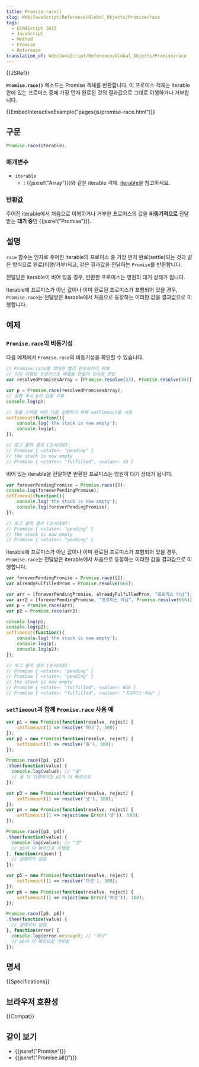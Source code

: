```yaml
---
title: Promise.race()
slug: Web/JavaScript/Reference/Global_Objects/Promise/race
tags:
  - ECMAScript 2015
  - JavaScript
  - Method
  - Promise
  - Reference
translation_of: Web/JavaScript/Reference/Global_Objects/Promise/race
---
```

{{JSRef}}

**`Promise.race()`** 메소드는 Promise 객체를 반환합니다. 이 프로미스 객체는 iterable 안에 있는 프로미스 중에 가장 먼저 완료된 것의 결과값으로 그대로 이행하거나 거부합니다.

{{EmbedInteractiveExample("pages/js/promise-race.html")}}

## 구문

```js
Promise.race(iterable);
```

### 매개변수

- `iterable`
  - : {{jsxref("Array")}}와 같은 iterable 객체. [iterable](/ko/docs/Web/JavaScript/Reference/Iteration_protocols)을 참고하세요.

### 반환값

주어진 iterable에서 처음으로 이행하거나 거부한 프로미스의 값을 **비동기적으로** 전달받는 **대기 중**인 {{jsxref("Promise")}}.

## 설명

`race` 함수는 인자로 주어진 iterable의 프로미스 중 가장 먼저 완료(settle)되는 것과 같은 방식으로 완료(이행/거부)되고, 같은 결과값을 전달하는 `Promise`를 반환합니다.

전달받은 iterable이 비어 있을 경우, 반환한 프로미스는 영원히 대기 상태가 됩니다.

Iterable에 프로미스가 아닌 값이나 이미 완료된 프로미스가 포함되어 있을 경우, `Promise.race`는 전달받은 iterable에서 처음으로 등장하는 이러한 값을 결과값으로 이행합니다.

## 예제

### `Promise.race`의 비동기성

다음 예제에서 `Promise.race`의 비동기성을 확인할 수 있습니다.

```js
// Promise.race를 최대한 빨리 완료시키기 위해
// 이미 이행된 프로미스로 배열을 만들어 인자로 전달
var resolvedPromisesArray = [Promise.resolve(33), Promise.resolve(44)];

var p = Promise.race(resolvedPromisesArray);
// 실행 즉시 p의 값을 기록
console.log(p);

// 호출 스택을 비운 다음 실행하기 위해 setTimeout을 사용
setTimeout(function(){
    console.log('the stack is now empty');
    console.log(p);
});

// 로그 출력 결과 (순서대로):
// Promise { <state>: "pending" }
// the stack is now empty
// Promise { <state>: "fulfilled", <value>: 33 }
```

비어 있는 iterable을 전달하면 반환한 프로미스는 영원히 대기 상태가 됩니다.

```js
var foreverPendingPromise = Promise.race([]);
console.log(foreverPendingPromise);
setTimeout(function(){
    console.log('the stack is now empty');
    console.log(foreverPendingPromise);
});

// 로그 출력 결과 (순서대로):
// Promise { <state>: "pending" }
// the stack is now empty
// Promise { <state>: "pending" }
```

Iterable에 프로미스가 아닌 값이나 이미 완료된 프로미스가 포함되어 있을 경우, `Promise.race`는 전달받은 iterable에서 처음으로 등장하는 이러한 값을 결과값으로 이행합니다.

```js
var foreverPendingPromise = Promise.race([]);
var alreadyFulfilledProm = Promise.resolve(666);

var arr = [foreverPendingPromise, alreadyFulfilledProm, "프로미스 아님"];
var arr2 = [foreverPendingPromise, "프로미스 아님", Promise.resolve(666)];
var p = Promise.race(arr);
var p2 = Promise.race(arr2);

console.log(p);
console.log(p2);
setTimeout(function(){
    console.log('the stack is now empty');
    console.log(p);
    console.log(p2);
});

// 로그 출력 결과 (순서대로):
// Promise { <state>: "pending" }
// Promise { <state>: "pending" }
// the stack is now empty
// Promise { <state>: "fulfilled", <value>: 666 }
// Promise { <state>: "fulfilled", <value>: "프로미스 아님" }
```

### `setTimeout`과 함께 `Promise.race` 사용 예

```js
var p1 = new Promise(function(resolve, reject) {
    setTimeout(() => resolve('하나'), 500);
});
var p2 = new Promise(function(resolve, reject) {
    setTimeout(() => resolve('둘'), 100);
});

Promise.race([p1, p2])
.then(function(value) {
  console.log(value); // "둘"
  // 둘 다 이행하지만 p2가 더 빠르므로
});

var p3 = new Promise(function(resolve, reject) {
    setTimeout(() => resolve('셋'), 100);
});
var p4 = new Promise(function(resolve, reject) {
    setTimeout(() => reject(new Error('넷')), 500);
});

Promise.race([p3, p4])
.then(function(value) {
  console.log(value); // "셋"
  // p3이 더 빠르므로 이행함
}, function(reason) {
  // 실행되지 않음
});

var p5 = new Promise(function(resolve, reject) {
    setTimeout(() => resolve('다섯'), 500);
});
var p6 = new Promise(function(resolve, reject) {
    setTimeout(() => reject(new Error('여섯')), 100);
});

Promise.race([p5, p6])
.then(function(value) {
  // 실행되지 않음
}, function(error) {
  console.log(error.message); // "여섯"
  // p6이 더 빠르므로 거부함
});
```

## 명세

{{Specifications}}

## 브라우저 호환성

{{Compat}}

## 같이 보기

- {{jsxref("Promise")}}
- {{jsxref("Promise.all()")}}
